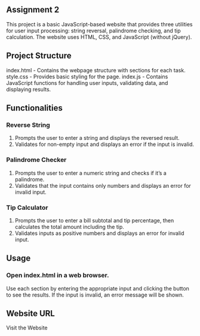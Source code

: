 ## Assignment 2
This project is a basic JavaScript-based website that provides three utilities for user input processing: string reversal, palindrome checking, and tip calculation. The website uses HTML, CSS, and JavaScript (without jQuery).

## Project Structure
index.html - Contains the webpage structure with sections for each task.
style.css - Provides basic styling for the page.
index.js - Contains JavaScript functions for handling user inputs, validating data, and displaying results.

## Functionalities
### Reverse String
1) Prompts the user to enter a string and displays the reversed result.
2) Validates for non-empty input and displays an error if the input is invalid.

### Palindrome Checker
1) Prompts the user to enter a numeric string and checks if it’s a palindrome.
2) Validates that the input contains only numbers and displays an error for invalid input.

### Tip Calculator
1) Prompts the user to enter a bill subtotal and tip percentage, then calculates the total amount including the tip.
2) Validates inputs as positive numbers and displays an error for invalid input.

## Usage
### Open index.html in a web browser.
Use each section by entering the appropriate input and clicking the button to see the results.
If the input is invalid, an error message will be shown.

## Website URL
Visit the Website 

